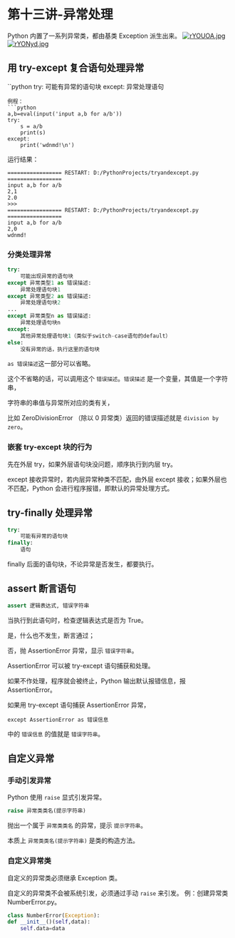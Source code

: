 # 第十三讲-异常处理
Python 内置了一系列异常类，都由基类 Exception 派生出来。
[![rYOUOA.jpg](https://s3.ax1x.com/2020/12/18/rYOUOA.jpg)](https://imgchr.com/i/rYOUOA)
[![rYONyd.jpg](https://s3.ax1x.com/2020/12/18/rYONyd.jpg)](https://imgchr.com/i/rYONyd)

## 用 try-except 复合语句处理异常
``python
try:
    可能有异常的语句块
except:
    异常处理语句
```
例程：
```python
a,b=eval(input('input a,b for a/b'))
try:
    s = a/b
    print(s)
except:
    print('wdnmd!\n')
```
运行结果：
```
================= RESTART: D:/PythonProjects/tryandexcept.py =================
input a,b for a/b
2,1
2.0
>>> 
================= RESTART: D:/PythonProjects/tryandexcept.py =================
input a,b for a/b
2,0
wdnmd!
```
### 分类处理异常
```python
try:
    可能出现异常的语句块
except 异常类型1 as 错误描述:
    异常处理语句块1
except 异常类型2 as 错误描述:
    异常处理语句块2
...
except 异常类型n as 错误描述:
    异常处理语句块n
except:
    其他异常处理语句块1（类似于switch-case语句的default）
else:
    没有异常的话，执行这里的语句块
```

`as 错误描述`这一部分可以省略。

这个不省略的话，可以调用这个 `错误描述`。`错误描述` 是一个变量，其值是一个字符串，

字符串的串值与异常所对应的类有关，

比如 ZeroDivisionError （除以 0 异常类）返回的错误描述就是 `division by zero`。
### 嵌套 try-except 块的行为
先在外层 try，如果外层语句块没问题，顺序执行到内层 try。

except 接收异常时，若内层异常种类不匹配，由外层 except 接收；如果外层也不匹配，Python 会进行程序报错，即默认的异常处理方式。
## try-finally 处理异常
```python
try:
    可能有异常的语句块
finally:
    语句
```
finally 后面的语句块，不论异常是否发生，都要执行。
## assert 断言语句
```python
assert 逻辑表达式, 错误字符串
```
当执行到此语句时，检查逻辑表达式是否为 True。

是，什么也不发生，断言通过；

否，抛 AssertionError 异常，显示 `错误字符串`。

AssertionError 可以被 try-except 语句捕获和处理。

如果不作处理，程序就会被终止，Python 输出默认报错信息，报 AssertionError。

如果用 try-except 语句捕获 AssertionError 异常，

`except AssertionError as 错误信息`

中的 `错误信息` 的值就是 `错误字符串`。
## 自定义异常
### 手动引发异常
Python 使用 `raise` 显式引发异常。
```python
raise 异常类类名(提示字符串)
```
抛出一个属于 `异常类类名` 的异常，提示 `提示字符串`。

本质上 `异常类类名(提示字符串)` 是类的构造方法。
### 自定义异常类
自定义的异常类必须继承 Exception 类。

自定义的异常类不会被系统引发，必须通过手动 `raise` 来引发。
例：创建异常类NumberError.py。
```python
class NumberError(Exception):
def __init__()(self,data):
    self.data=data
```
